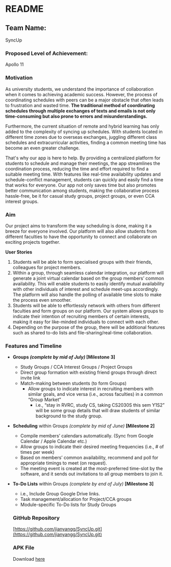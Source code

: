 # README

## **Team Name:**

SyncUp 

### **Proposed Level of Achievement:**

Apollo 11

### **Motivation**

As university students, we understand the importance of collaboration when it comes to achieving academic success. However, the process of coordinating schedules with peers can be a major obstacle that often leads to frustration and wasted time. **The traditional method of coordinating schedules through multiple exchanges of texts and emails is not only time-consuming but also prone to errors and misunderstandings.**

Furthermore, the current situation of remote and hybrid learning has only added to the complexity of syncing up schedules. With students located in different time zones due to overseas exchanges, juggling different class schedules and extracurricular activities, finding a common meeting time has become an even greater challenge.

That's why our app is here to help. By providing a centralized platform for students to schedule and manage their meetings, the app streamlines the coordination process, reducing the time and effort required to find a suitable meeting time. With features like real-time availability updates and schedule-conflict management, students can quickly and easily find a time that works for everyone. Our app not only saves time but also promotes better communication among students, making the collaborative process hassle-free, be it for casual study groups, project groups, or even CCA interest groups.

### **Aim**

Our project aims to transform the way scheduling is done, making it a breeze for everyone involved. Our platform will also allow students from different faculties to have the opportunity to connect and collaborate on exciting projects together.

**User Stories**

1. Students will be able to form specialised groups with their friends, colleagues for project members.
2. Within a group, through seamless calendar integration, our platform will generate a joint virtual calendar based on the group members’ common availability. This will enable students to easily identify mutual availability with other individuals of interest and schedule meet-ups accordingly. The platform will also handle the polling of available time slots to make the process even smoother.
3. Students will be able to effortlessly network with others from different faculties and form groups on our platform. Our system allows groups to indicate their intention of recruiting members of certain interests, making it easy for like-minded individuals to connect with each other.
4. Depending on the purpose of the group, there will be additional features such as shared to-do lists and file-sharing/real-time collaboration.

### **Features and Timeline**

- **Groups *(complete by mid of July)* [Milestone 3]**
    - Study Groups / CCA Interest Groups / Project Groups
    - Direct group formation with existing friend groups through direct invite link
    - Match-making between students (to form Groups)
        - Allow groups to indicate interest in recruiting members with similar goals, and vice versa (i.e., across faculties) in a common “Group Market”
            - i.e., “stay in RVRC, study CS, taking CS2030S this sem Y1S2” will be some group details that will draw students of similar background to the study group.
- **Scheduling** within Groups *(complete by mid of June)* **[Milestone 2]**
    - Compile members’ calendars automatically. (Sync from Google Calendar / Apple Calendar etc.)
    - Allow groups to indicate their desired meeting frequencies (i.e., # of times per week)
    - Based on members’ common availability, recommend and poll for appropriate timings to meet (on request).
    - The meeting event is created at the most-preferred time-slot by the software, and it sends out invitations to all group members to join it.
- **To-Do Lists** within Groups *(complete by end of July)* **[Milestone 3]**
    - i.e., Include Group Google Drive links.
    - Task management/allocation for Project/CCA groups
    - Module-specific To-Do lists for Study Groups
    
    ### GitHub Repository
    
    [https://github.com/jianyangg/SyncUp.git](https://github.com/jianyangg/SyncUp.git)
    
    ### APK File
    Download [here](https://drive.google.com/file/d/1KwKZMehNzoRoXcXHkB4MkQOrylQ3PAOL/view?usp=share_link)